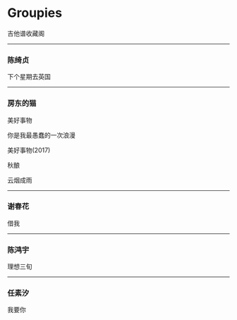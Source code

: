 # Groupies
吉他谱收藏阁

--------

### 陈绮贞

下个星期去英国

--------

### 房东的猫

美好事物

你是我最愚蠢的一次浪漫

美好事物(2017)

秋酿

云烟成雨

--------

### 谢春花

借我

--------

### 陈鸿宇

理想三旬

--------

### 任素汐

我要你
